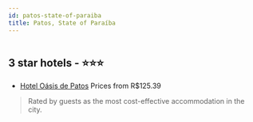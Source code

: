 ```yaml
---
id: patos-state-of-paraiba
title: Patos, State of Paraíba
---
```


<center><img src="https://static.hotelurbano.com/reservas/prod0/15/15330/5c7835d463d91_hotel-oasis-de-patos.png" alt="" /></center>


##  3 star hotels - ⭐️⭐️⭐️

-    [Hotel Oásis de Patos](https://us.hurb.com/hotels/patos/hotel-oasis-de-patos-15330?cmp=18055) Prices from R$125.39
   > Rated by guests as the most cost-effective accommodation in the city.
